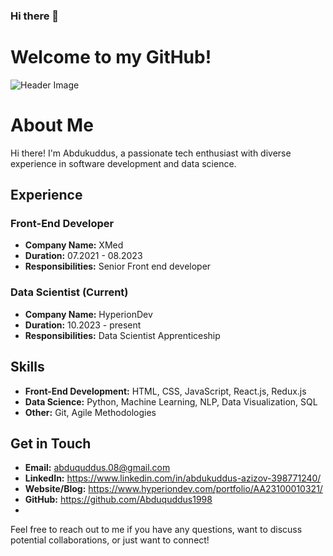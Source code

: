 ### Hi there 👋

# Welcome to my GitHub!

![Header Image](https://github.com/Abduquddus1998/Abduquddus1998/issues/1#issue-2172554169)

# About Me

Hi there! I'm Abdukuddus, a passionate tech enthusiast with diverse experience in software development and data science.

## Experience

### Front-End Developer
- **Company Name:** XMed
- **Duration:**  07.2021 - 08.2023
- **Responsibilities:** Senior Front end developer

### Data Scientist (Current)
- **Company Name:** HyperionDev
- **Duration:** 10.2023 - present
- **Responsibilities:** Data Scientist Apprenticeship 

## Skills

- **Front-End Development:** HTML, CSS, JavaScript, React.js, Redux.js
- **Data Science:** Python, Machine Learning, NLP, Data Visualization, SQL
- **Other:** Git, Agile Methodologies

## Get in Touch

- **Email:** abduquddus.08@gmail.com
- **LinkedIn:** https://www.linkedin.com/in/abdukuddus-azizov-398771240/
- **Website/Blog:**  https://www.hyperiondev.com/portfolio/AA23100010321/
- **GitHub:** https://github.com/Abduquddus1998
- 
Feel free to reach out to me if you have any questions, want to discuss potential collaborations, or just want to connect!

